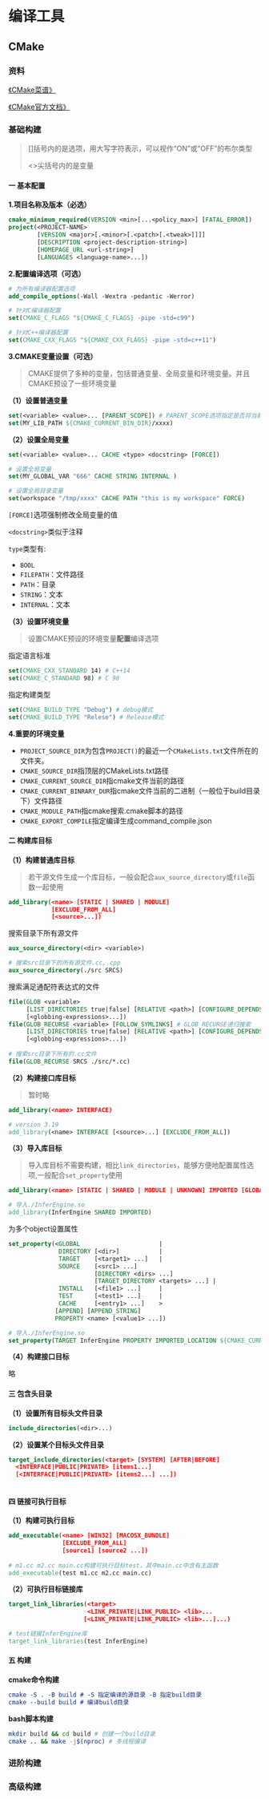 # 编译工具

## CMake

### 资料

[《CMake菜谱》](https://www.bookstack.cn/read/CMake-Cookbook/README.md)

[《CMake官方文档》](https://cmake.org/cmake/help/latest/index.html)



### 基础构建

> []括号内的是选项，用大写字符表示，可以视作“ON”或“OFF”的布尔类型
>
> <>尖括号内的是变量

#### **一 基本配置**

**1.项目名称及版本（必选）**

```cmake
cmake_minimum_required(VERSION <min>[...<policy_max>] [FATAL_ERROR])
project(<PROJECT-NAME>
        [VERSION <major>[.<minor>[.<patch>[.<tweak>]]]]
        [DESCRIPTION <project-description-string>]
        [HOMEPAGE_URL <url-string>]
        [LANGUAGES <language-name>...])
```



**2.配置编译选项（可选）**

```cmake
# 为所有编译器配置选项
add_compile_options(-Wall -Wextra -pedantic -Werror) 

# 针对C编译器配置
set(CMAKE_C_FLAGS "${CMAKE_C_FLAGS} -pipe -std=c99") 

# 针对C++编译器配置
set(CMAKE_CXX_FLAGS "${CMAKE_CXX_FLAGS} -pipe -std=c++11")
```



**3.CMAKE变量设置（可选）**

> CMAKE提供了多种的变量，包括普通变量、全局变量和环境变量。并且CMAKE预设了一些环境变量

**（1）设置普通变量**

```cmake
set(<variable> <value>... [PARENT_SCOPE]) # PARENT_SCOPE选项指定是否将当前变量返回到父文件
set(MY_LIB_PATH ${CMAKE_CURRENT_BIN_DIR}/xxxx)
```

**（2）设置全局变量**

```cmake
set(<variable> <value>... CACHE <type> <docstring> [FORCE]) 

# 设置全局变量
set(MY_GLOBAL_VAR "666" CACHE STRING INTERNAL )

# 设置全局目录变量
set(workspace "/tmp/xxxx" CACHE PATH "this is my workspace" FORCE)
```

`[FORCE]`选项强制修改全局变量的值

`<docstring>`类似于注释

`type`类型有:

- `BOOL`
- `FILEPATH`：文件路径
- `PATH`：目录
- `STRING`：文本
- `INTERNAL`：文本

**（3）设置环境变量**

> 设置CMAKE预设的环境变量**配置**编译选项

指定语言标准

```cmake
set(CMAKE_CXX_STANDARD 14) # C++14
set(CMAKE_C_STANDARD 98) # C 98
```

 指定构建类型

```cmake
set(CMAKE_BUILD_TYPE "Debug") # debug模式
set(CMAKE_BUILD_TYPE "Relese") # Release模式
```

**4.重要的环境变量**

- `PROJECT_SOURCE_DIR`为包含`PROJECT()`的最近一个`CMakeLists.txt`文件所在的文件夹。
- `CMAKE_SOURCE_DIR`指顶层的CMakeLists.txt路径
- `CMAKE_CURRENT_SOURCE_DIR`指cmake文件当前的路径
- `CMAKE_CURRENT_BINRARY_DUR`指cmake文件当前的二进制（一般位于build目录下）文件路径
- `CMAKE_MODULE_PATH`指cmake搜索.cmake脚本的路径
- `CMAKE_EXPORT_COMPILE`指定编译生成command_compile.json



#### **二 构建库目标**

**（1）构建普通库目标**

> 若干源文件生成一个库目标，一般会配合`aux_source_directory`或`file`函数一起使用

```cmake
add_library(<name> [STATIC | SHARED | MODULE]
            [EXCLUDE_FROM_ALL]
            [<source>...])
```

搜索目录下所有源文件

```cmake
aux_source_directory(<dir> <variable>)

# 搜索src目录下的所有源文件.cc,.cpp
aux_source_directory(./src SRCS)
```

搜索满足通配符表达式的文件

```cmake
file(GLOB <variable> 
     [LIST_DIRECTORIES true|false] [RELATIVE <path>] [CONFIGURE_DEPENDS]
     [<globbing-expressions>...])
file(GLOB_RECURSE <variable> [FOLLOW_SYMLINKS] # GLOB_RECURSE递归搜索
     [LIST_DIRECTORIES true|false] [RELATIVE <path>] [CONFIGURE_DEPENDS]
     [<globbing-expressions>...])
     
# 搜索src目录下所有的.cc文件
file(GLOB_RECURSE SRCS ./src/*.cc)
```



**（2）构建接口库目标**

> 暂时略

```cmake
add_library(<name> INTERFACE)

# version 3.19
add_library(<name> INTERFACE [<source>...] [EXCLUDE_FROM_ALL])
```



**（3）导入库目标**

> 导入库目标不需要构建，相比`link_directories`，能够方便地配置属性选项,一般配合`set_property`使用

```cmake
add_library(<name> [STATIC | SHARED | MODULE | UNKNOWN] IMPORTED [GLOBAL])

# 导入./InferEngine.so
add_library(InferEngine SHARED IMPORTED)
```

为多个object设置属性

```cmake
set_property(<GLOBAL                      |
              DIRECTORY [<dir>]           |
              TARGET    [<target1> ...]   |
              SOURCE    [<src1> ...]
                        [DIRECTORY <dirs> ...]
                        [TARGET_DIRECTORY <targets> ...] |
              INSTALL   [<file1> ...]     |
              TEST      [<test1> ...]     |
              CACHE     [<entry1> ...]    >
             [APPEND] [APPEND_STRING]
             PROPERTY <name> [<value1> ...])

# 导入./InferEngine.so
set_property(TARGET InferEngine PROPERTY IMPORTED_LOCATION ${CMAKE_CURRENT_SOURCE_DIR}/libInferEngine.so)
```



**（4）构建接口目标**

略

#### **三 包含头目录**

**（1）设置所有目标头文件目录**

```cmake
include_directories(<dir>...)
```



**（2）设置某个目标头文件目录**

```cmake
target_include_directories(<target> [SYSTEM] [AFTER|BEFORE]
  <INTERFACE|PUBLIC|PRIVATE> [items1...]
  [<INTERFACE|PUBLIC|PRIVATE> [items2...] ...])
  
```



#### **四 链接可执行目标**

**（1）构建可执行目标**

```cmake
add_executable(<name> [WIN32] [MACOSX_BUNDLE]
               [EXCLUDE_FROM_ALL]
               [source1] [source2 ...])
               
# m1.cc m2.cc main.cc构建可执行目标test，其中main.cc中含有主函数
add_executable(test m1.cc m2.cc main.cc)
```



**（2）可执行目标链接库**

```cmake
target_link_libraries(<target>
                      <LINK_PRIVATE|LINK_PUBLIC> <lib>...
                     [<LINK_PRIVATE|LINK_PUBLIC> <lib>...]...)

# test链接InferEngine库
target_link_libraries(test InferEngine)
```



#### 五 构建

**cmake命令构建**

```cmake
cmake -S . -B build # -S 指定编译的源目录 -B 指定build目录
cmake --build build # 编译build目录
```



**bash脚本构建**

```bash
mkdir build && cd build # 创建一个build目录
cmake .. && make -j$(nproc) # 多线程编译
```



### 进阶构建

### 高级构建